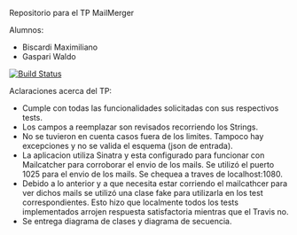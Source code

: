 Repositorio para el TP MailMerger

Alumnos: 

- Biscardi Maximiliano
- Gaspari Waldo



[![Build Status](https://travis-ci.org/WaldoGaspari/aydoo-2018-tp.svg?branch=master)](https://travis-ci.org/WaldoGaspari/aydoo-2018-tp)


Aclaraciones acerca del TP:

- Cumple con todas las funcionalidades solicitadas con sus respectivos tests.
- Los campos a reemplazar son revisados recorriendo los Strings.
- No se tuvieron en cuenta casos fuera de los limites. Tampoco hay excepciones y no se valida el esquema (json de entrada).
- La aplicacion utiliza Sinatra y esta configurado para funcionar con Mailcatcher para corroborar el envio de los mails. Se utilizó el puerto 1025 para el envio de los mails. Se chequea a traves de localhost:1080.
- Debido a lo anterior y a que necesita estar corriendo el mailcathcer para ver dichos mails se utilizó una clase fake para utilizarla en los test correspondientes. Esto hizo que localmente todos los tests implementados arrojen respuesta satisfactoria mientras que el Travis no. 
- Se entrega diagrama de clases y diagrama de secuencia.
